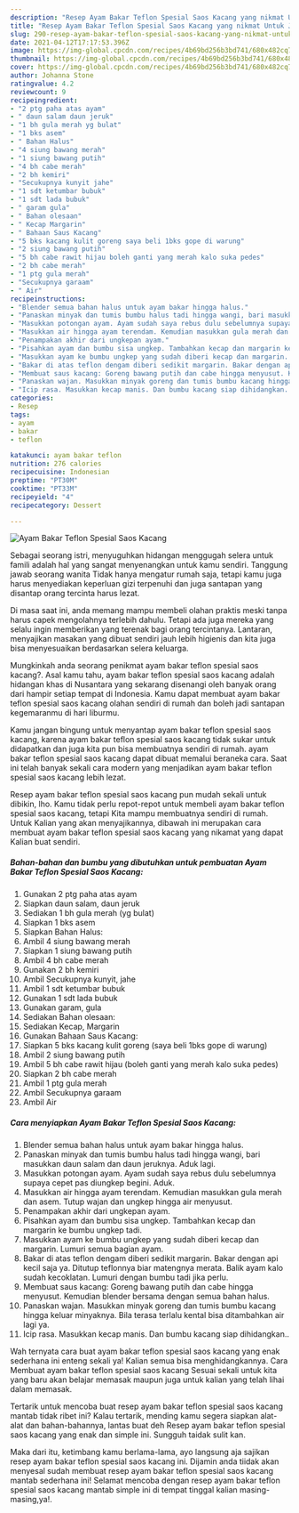 ```yaml
---
description: "Resep Ayam Bakar Teflon Spesial Saos Kacang yang nikmat Untuk Jualan"
title: "Resep Ayam Bakar Teflon Spesial Saos Kacang yang nikmat Untuk Jualan"
slug: 290-resep-ayam-bakar-teflon-spesial-saos-kacang-yang-nikmat-untuk-jualan
date: 2021-04-12T17:17:53.396Z
image: https://img-global.cpcdn.com/recipes/4b69bd256b3bd741/680x482cq70/ayam-bakar-teflon-spesial-saos-kacang-foto-resep-utama.jpg
thumbnail: https://img-global.cpcdn.com/recipes/4b69bd256b3bd741/680x482cq70/ayam-bakar-teflon-spesial-saos-kacang-foto-resep-utama.jpg
cover: https://img-global.cpcdn.com/recipes/4b69bd256b3bd741/680x482cq70/ayam-bakar-teflon-spesial-saos-kacang-foto-resep-utama.jpg
author: Johanna Stone
ratingvalue: 4.2
reviewcount: 9
recipeingredient:
- "2 ptg paha atas ayam"
- " daun salam daun jeruk"
- "1 bh gula merah yg bulat"
- "1 bks asem"
- " Bahan Halus"
- "4 siung bawang merah"
- "1 siung bawang putih"
- "4 bh cabe merah"
- "2 bh kemiri"
- "Secukupnya kunyit jahe"
- "1 sdt ketumbar bubuk"
- "1 sdt lada bubuk"
- " garam gula"
- " Bahan olesaan"
- " Kecap Margarin"
- " Bahaan Saus Kacang"
- "5 bks kacang kulit goreng saya beli 1bks gope di warung"
- "2 siung bawang putih"
- "5 bh cabe rawit hijau boleh ganti yang merah kalo suka pedes"
- "2 bh cabe merah"
- "1 ptg gula merah"
- "Secukupnya garaam"
- " Air"
recipeinstructions:
- "Blender semua bahan halus untuk ayam bakar hingga halus."
- "Panaskan minyak dan tumis bumbu halus tadi hingga wangi, bari masukkan daun salam dan daun jeruknya. Aduk lagi."
- "Masukkan potongan ayam. Ayam sudah saya rebus dulu sebelumnya supaya cepet pas diungkep begini. Aduk."
- "Masukkan air hingga ayam terendam. Kemudian masukkan gula merah dan asem. Tutup wajan dan ungkep hingga air menyusut."
- "Penampakan akhir dari ungkepan ayam."
- "Pisahkan ayam dan bumbu sisa ungkep. Tambahkan kecap dan margarin ke bumbu ungkep tadi."
- "Masukkan ayam ke bumbu ungkep yang sudah diberi kecap dan margarin. Lumuri semua bagian ayam."
- "Bakar di atas teflon dengam diberi sedikit margarin. Bakar dengan api kecil saja ya. Ditutup teflonnya biar matengnya merata. Balik ayam kalo sudah kecoklatan. Lumuri dengan bumbu tadi jika perlu."
- "Membuat saus kacang: Goreng bawang putih dan cabe hingga menyusut. Kemudian blender bersama dengan semua bahan halus."
- "Panaskan wajan. Masukkan minyak goreng dan tumis bumbu kacang hingga keluar minyaknya. Bila terasa terlalu kental bisa ditambahkan air lagi ya."
- "Icip rasa. Masukkan kecap manis. Dan bumbu kacang siap dihidangkan.."
categories:
- Resep
tags:
- ayam
- bakar
- teflon

katakunci: ayam bakar teflon 
nutrition: 276 calories
recipecuisine: Indonesian
preptime: "PT30M"
cooktime: "PT33M"
recipeyield: "4"
recipecategory: Dessert

---
```



![Ayam Bakar Teflon Spesial Saos Kacang](https://img-global.cpcdn.com/recipes/4b69bd256b3bd741/680x482cq70/ayam-bakar-teflon-spesial-saos-kacang-foto-resep-utama.jpg)

Sebagai seorang istri, menyuguhkan hidangan menggugah selera untuk famili adalah hal yang sangat menyenangkan untuk kamu sendiri. Tanggung jawab seorang  wanita Tidak hanya mengatur rumah saja, tetapi kamu juga harus menyediakan keperluan gizi terpenuhi dan juga santapan yang disantap orang tercinta harus lezat.

Di masa  saat ini, anda memang mampu membeli olahan praktis meski tanpa harus capek mengolahnya terlebih dahulu. Tetapi ada juga mereka yang selalu ingin memberikan yang terenak bagi orang tercintanya. Lantaran, menyajikan masakan yang dibuat sendiri jauh lebih higienis dan kita juga bisa menyesuaikan berdasarkan selera keluarga. 



Mungkinkah anda seorang penikmat ayam bakar teflon spesial saos kacang?. Asal kamu tahu, ayam bakar teflon spesial saos kacang adalah hidangan khas di Nusantara yang sekarang disenangi oleh banyak orang dari hampir setiap tempat di Indonesia. Kamu dapat membuat ayam bakar teflon spesial saos kacang olahan sendiri di rumah dan boleh jadi santapan kegemaranmu di hari liburmu.

Kamu jangan bingung untuk menyantap ayam bakar teflon spesial saos kacang, karena ayam bakar teflon spesial saos kacang tidak sukar untuk didapatkan dan juga kita pun bisa membuatnya sendiri di rumah. ayam bakar teflon spesial saos kacang dapat dibuat memalui beraneka cara. Saat ini telah banyak sekali cara modern yang menjadikan ayam bakar teflon spesial saos kacang lebih lezat.

Resep ayam bakar teflon spesial saos kacang pun mudah sekali untuk dibikin, lho. Kamu tidak perlu repot-repot untuk membeli ayam bakar teflon spesial saos kacang, tetapi Kita mampu membuatnya sendiri di rumah. Untuk Kalian yang akan menyajikannya, dibawah ini merupakan cara membuat ayam bakar teflon spesial saos kacang yang nikamat yang dapat Kalian buat sendiri.

<!--inarticleads1-->

##### Bahan-bahan dan bumbu yang dibutuhkan untuk pembuatan Ayam Bakar Teflon Spesial Saos Kacang:

1. Gunakan 2 ptg paha atas ayam
1. Siapkan  daun salam, daun jeruk
1. Sediakan 1 bh gula merah (yg bulat)
1. Siapkan 1 bks asem
1. Siapkan  Bahan Halus:
1. Ambil 4 siung bawang merah
1. Siapkan 1 siung bawang putih
1. Ambil 4 bh cabe merah
1. Gunakan 2 bh kemiri
1. Ambil Secukupnya kunyit, jahe
1. Ambil 1 sdt ketumbar bubuk
1. Gunakan 1 sdt lada bubuk
1. Gunakan  garam, gula
1. Sediakan  Bahan olesaan:
1. Sediakan  Kecap, Margarin
1. Gunakan  Bahaan Saus Kacang:
1. Siapkan 5 bks kacang kulit goreng (saya beli 1bks gope di warung)
1. Ambil 2 siung bawang putih
1. Ambil 5 bh cabe rawit hijau (boleh ganti yang merah kalo suka pedes)
1. Siapkan 2 bh cabe merah
1. Ambil 1 ptg gula merah
1. Ambil Secukupnya garaam
1. Ambil  Air




<!--inarticleads2-->

##### Cara menyiapkan Ayam Bakar Teflon Spesial Saos Kacang:

1. Blender semua bahan halus untuk ayam bakar hingga halus.
1. Panaskan minyak dan tumis bumbu halus tadi hingga wangi, bari masukkan daun salam dan daun jeruknya. Aduk lagi.
1. Masukkan potongan ayam. Ayam sudah saya rebus dulu sebelumnya supaya cepet pas diungkep begini. Aduk.
1. Masukkan air hingga ayam terendam. Kemudian masukkan gula merah dan asem. Tutup wajan dan ungkep hingga air menyusut.
1. Penampakan akhir dari ungkepan ayam.
1. Pisahkan ayam dan bumbu sisa ungkep. Tambahkan kecap dan margarin ke bumbu ungkep tadi.
1. Masukkan ayam ke bumbu ungkep yang sudah diberi kecap dan margarin. Lumuri semua bagian ayam.
1. Bakar di atas teflon dengam diberi sedikit margarin. Bakar dengan api kecil saja ya. Ditutup teflonnya biar matengnya merata. Balik ayam kalo sudah kecoklatan. Lumuri dengan bumbu tadi jika perlu.
1. Membuat saus kacang: Goreng bawang putih dan cabe hingga menyusut. Kemudian blender bersama dengan semua bahan halus.
1. Panaskan wajan. Masukkan minyak goreng dan tumis bumbu kacang hingga keluar minyaknya. Bila terasa terlalu kental bisa ditambahkan air lagi ya.
1. Icip rasa. Masukkan kecap manis. Dan bumbu kacang siap dihidangkan..




Wah ternyata cara buat ayam bakar teflon spesial saos kacang yang enak sederhana ini enteng sekali ya! Kalian semua bisa menghidangkannya. Cara Membuat ayam bakar teflon spesial saos kacang Sesuai sekali untuk kita yang baru akan belajar memasak maupun juga untuk kalian yang telah lihai dalam memasak.

Tertarik untuk mencoba buat resep ayam bakar teflon spesial saos kacang mantab tidak ribet ini? Kalau tertarik, mending kamu segera siapkan alat-alat dan bahan-bahannya, lantas buat deh Resep ayam bakar teflon spesial saos kacang yang enak dan simple ini. Sungguh taidak sulit kan. 

Maka dari itu, ketimbang kamu berlama-lama, ayo langsung aja sajikan resep ayam bakar teflon spesial saos kacang ini. Dijamin anda tiidak akan menyesal sudah membuat resep ayam bakar teflon spesial saos kacang mantab sederhana ini! Selamat mencoba dengan resep ayam bakar teflon spesial saos kacang mantab simple ini di tempat tinggal kalian masing-masing,ya!.

